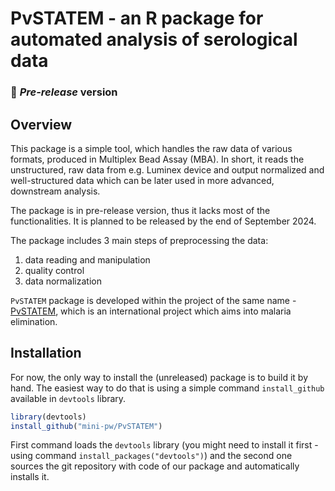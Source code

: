 # PvSTATEM - an R package for automated analysis of serological data

### 🔴 *Pre-release* version


## Overview

This package is a simple tool, which handles the raw data of various formats, produced in Multiplex Bead Assay (MBA). In short, it reads the unstructured, raw data from e.g. Luminex device and output normalized and well-structured data which can be later used in more advanced, downstream analysis.

The package is in pre-release version, thus it lacks most of the functionalities. It is planned to be released by the end of September 2024.

The package includes 3 main steps of preprocessing the data:

1.  data reading and manipulation
2.  quality control
3.  data normalization

`PvSTATEM` package is developed within the project of the same name - [PvSTATEM](https://www.pvstatem.eu/), which is an international project which aims into malaria elimination.

## Installation

For now, the only way to install the (unreleased) package is to build it by hand. The easiest way to do that is using a simple command `install_github` available in `devtools` library.

``` r
library(devtools)
install_github("mini-pw/PvSTATEM")
```

First command loads the `devtools` library (you might need to install it first - using command `install_packages("devtools")`) and the second one sources the git repository with code of our package and automatically installs it.

